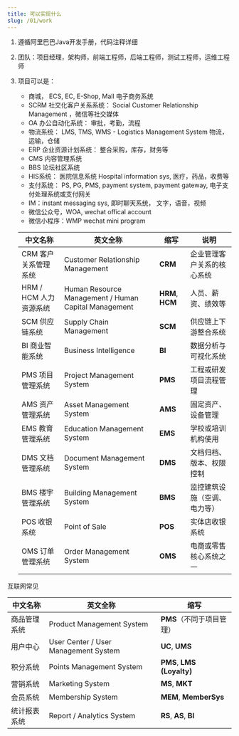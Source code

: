 ```yaml
---
title: 可以实现什么
slug: /01/work
---
```




1. 遵循阿里巴巴Java开发手册，代码注释详细

2. 团队：项目经理，架构师，前端工程师，后端工程师，测试工程师，运维工程师

3. 项目可以是：

   - 商城， ECS, EC, E-Shop, Mall 电子商务系统
   - SCRM 社交化客户关系系统： Social Customer Relationship Management ，微信等社交媒体
   - OA 办公自动化系统： 审批，考勤，流程
   - 物流系统： LMS, TMS, WMS - Logistics Management System 物流，运输，仓储
   - ERP 企业资源计划系统： 整合采购，库存，财务等
   - CMS 内容管理系统
   - BBS 论坛社区系统
   - HIS系统： 医院信息系统 Hospital information sys, 医疗，药品，收费等
   - 支付系统： PS, PG, PMS, payment system, payment gateway, 电子支付处理系统或支付网关
   - IM：instant messaging sys, 即时聊天系统， 文字，语音，视频
   - 微信公众号，WOA, wechat offical account
   - 微信小程序：WMP wechat mini program

   | 中文名称               | 英文全称                                             | 缩写             | 说明                         |
   | ---------------------- | ---------------------------------------------------- | ---------------- | ---------------------------- |
   | CRM 客户关系管理系统   | Customer Relationship Management                     | **CRM**          | 企业管理客户关系的核心系统   |
   | HRM / HCM 人力资源系统 | Human Resource Management / Human Capital Management | **HRM**, **HCM** | 人员、薪资、绩效等           |
   | SCM 供应链系统         | Supply Chain Management                              | **SCM**          | 供应链上下游整合系统         |
   | BI 商业智能系统        | Business Intelligence                                | **BI**           | 数据分析与可视化系统         |
   | PMS 项目管理系统       | Project Management System                            | **PMS**          | 工程或研发项目流程管理       |
   | AMS 资产管理系统       | Asset Management System                              | **AMS**          | 固定资产、设备管理           |
   | EMS 教育管理系统       | Education Management System                          | **EMS**          | 学校或培训机构使用           |
   | DMS 文档管理系统       | Document Management System                           | **DMS**          | 文档归档、版本、权限控制     |
   | BMS 楼宇管理系统       | Building Management System                           | **BMS**          | 监控建筑设施（空调、电力等） |
   | POS 收银系统           | Point of Sale                                        | **POS**          | 实体店收银系统               |
   | OMS 订单管理系统       | Order Management System                              | **OMS**          | 电商或零售核心系统之一       |

互联网常见

| 中文名称     | 英文全称                             | 缩写                       |
| ------------ | ------------------------------------ | -------------------------- |
| 商品管理系统 | Product Management System            | **PMS**（不同于项目管理）  |
| 用户中心     | User Center / User Management System | **UC**, **UMS**            |
| 积分系统     | Points Management System             | **PMS**, **LMS (Loyalty)** |
| 营销系统     | Marketing System                     | **MS**, **MKT**            |
| 会员系统     | Membership System                    | **MEM**, **MemberSys**     |
| 统计报表系统 | Report / Analytics System            | **RS**, **AS**, **BI**     |